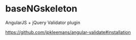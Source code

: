 # baseNGskeleton

AngularJS + jQuery Validator plugin

https://github.com/jpkleemans/angular-validate#installation
